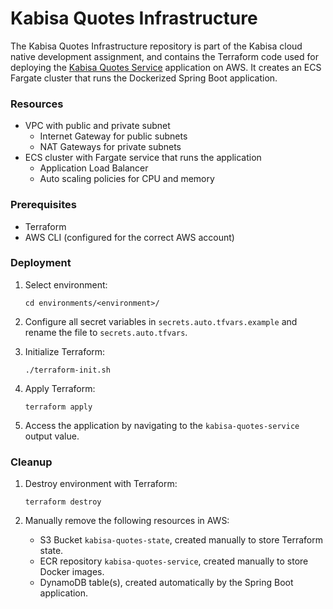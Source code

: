 # Kabisa Quotes Infrastructure

The Kabisa Quotes Infrastructure repository is part of the Kabisa cloud native development assignment, and contains the
Terraform code used for deploying the [Kabisa Quotes Service](https://github.com/Laugslander/kabisa-quotes-service)
application on AWS. It creates an ECS Fargate cluster that runs the Dockerized Spring Boot application.

### Resources

- VPC with public and private subnet
    - Internet Gateway for public subnets
    - NAT Gateways for private subnets
- ECS cluster with Fargate service that runs the application
    - Application Load Balancer
    - Auto scaling policies for CPU and memory

### Prerequisites

- Terraform
- AWS CLI (configured for the correct AWS account)

### Deployment

1. Select environment:
   ```
   cd environments/<environment>/
   ```

2. Configure all secret variables in `secrets.auto.tfvars.example` and rename the file to `secrets.auto.tfvars`.


3. Initialize Terraform:
   ```
   ./terraform-init.sh
   ```

4. Apply Terraform:
   ```
   terraform apply
   ```
5. Access the application by navigating to the `kabisa-quotes-service` output value.

### Cleanup

1. Destroy environment with Terraform:
   ```
   terraform destroy
   ```

2. Manually remove the following resources in AWS:
    - S3 Bucket `kabisa-quotes-state`, created manually to store Terraform state.
    - ECR repository `kabisa-quotes-service`, created manually to store Docker images.
    - DynamoDB table(s), created automatically by the Spring Boot application.